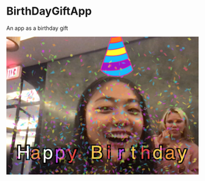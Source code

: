 # BirthDayGiftApp
 An app as a birthday gift
 
 ![image](https://github.com/EffieSong/Birthday-Surprise-App/raw/master/Documentation/img01.PNG)
